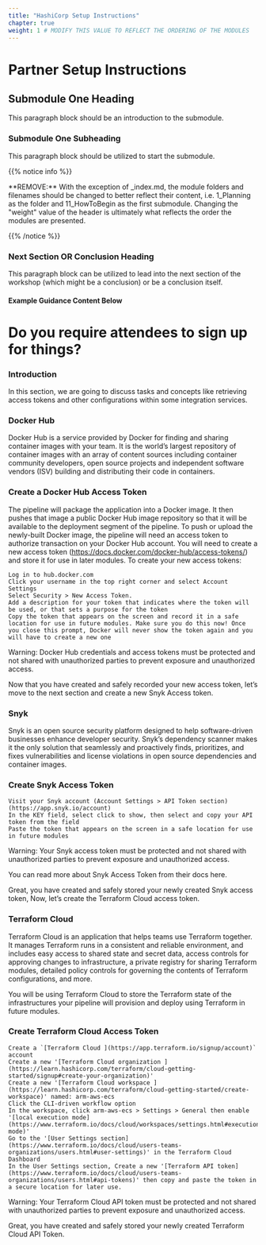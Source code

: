 ```yaml
---
title: "HashiCorp Setup Instructions"
chapter: true
weight: 1 # MODIFY THIS VALUE TO REFLECT THE ORDERING OF THE MODULES
---
```


# Partner Setup Instructions <!-- MODIFY THIS HEADING -->

## Submodule One Heading <!-- MODIFY THIS SUBHEADING -->

This paragraph block should be an introduction to the submodule.

### Submodule One Subheading <!-- MODIFY THIS SUBHEADING -->
This paragraph block should be utilized to start the submodule. <br>

{{% notice info %}}
<p style='text-align: left;'>
**REMOVE:** With the exception of _index.md, the module folders and filenames should be changed to better reflect their content, i.e. 1_Planning as the folder and 11_HowToBegin as the first submodule. Changing the "weight" value of the header is ultimately what reflects the order the modules are presented.
</p>
{{% /notice %}}

### Next Section OR Conclusion Heading <!-- MODIFY THIS HEADING -->
This paragraph block can be utilized to lead into the next section of the workshop (which might be a conclusion) or be a conclusion itself.


#### Example Guidance Content Below


# Do you require attendees to sign up for things? <!-- MODIFY THIS HEADING -->


### Introduction <!-- MODIFY THIS HEADING -->
In this section, we are going to discuss tasks and concepts like retrieving access tokens and other configurations within some integration services.


### Docker Hub <!-- MODIFY THIS HEADING -->

Docker Hub is a service provided by Docker for finding and sharing container images with your team. It is the world’s largest repository of container images with an array of content sources including container community developers, open source projects and independent software vendors (ISV) building and distributing their code in containers.


### Create a Docker Hub Access Token <!-- MODIFY THIS HEADING -->

The pipeline will package the application into a Docker image. It then pushes that image a public Docker Hub image repository so that it will be available to the deployment segment of the pipeline. To push or upload the newly-built Docker image, the pipeline will need an access token to authorize transaction on your Docker Hub account. You will need to create a new access token (https://docs.docker.com/docker-hub/access-tokens/) and store it for use in later modules. To create your new access tokens:

    Log in to hub.docker.com
    Click your username in the top right corner and select Account Settings
    Select Security > New Access Token.
    Add a description for your token that indicates where the token will be used, or that sets a purpose for the token
    Copy the token that appears on the screen and record it in a safe location for use in future modules. Make sure you do this now! Once you close this prompt, Docker will never show the token again and you will have to create a new one

Warning: Docker Hub credentials and access tokens must be protected and not shared with unauthorized parties to prevent exposure and unauthorized access.

Now that you have created and safely recorded your new access token, let’s move to the next section and create a new Snyk Access token.

### Snyk <!-- MODIFY THIS HEADING -->
Snyk is an open source security platform designed to help software-driven businesses enhance developer security. Snyk’s dependency scanner makes it the only solution that seamlessly and proactively finds, prioritizes, and fixes vulnerabilities and license violations in open source dependencies and container images.

### Create Snyk Access Token <!-- MODIFY THIS HEADING -->

    Visit your Snyk account (Account Settings > API Token section) (https://app.snyk.io/account)
    In the KEY field, select click to show, then select and copy your API token from the field
    Paste the token that appears on the screen in a safe location for use in future modules

Warning: Your Snyk access token must be protected and not shared with unauthorized parties to prevent exposure and unauthorized access.

You can read more about Snyk Access Token from their docs here.

Great, you have created and safely stored your newly created Snyk access token, Now, let’s create the Terraform Cloud access token.


### Terraform Cloud <!-- MODIFY THIS HEADING -->

Terraform Cloud is an application that helps teams use Terraform together. It manages Terraform runs in a consistent and reliable environment, and includes easy access to shared state and secret data, access controls for approving changes to infrastructure, a private registry for sharing Terraform modules, detailed policy controls for governing the contents of Terraform configurations, and more.

You will be using Terraform Cloud to store the Terraform state of the infrastructures your pipeline will provision and deploy using Terraform in future modules.

### Create Terraform Cloud Access Token <!-- MODIFY THIS HEADING -->

    Create a `[Terraform Cloud ](https://app.terraform.io/signup/account)` account
    Create a new '[Terraform Cloud organization ] (https://learn.hashicorp.com/terraform/cloud-getting-started/signup#create-your-organization)'
    Create a new '[Terraform Cloud workspace ] (https://learn.hashicorp.com/terraform/cloud-getting-started/create-workspace)' named: arm-aws-ecs
    Click the CLI-driven workflow option
    In the workspace, click arm-aws-ecs > Settings > General then enable '[local execution mode] (https://www.terraform.io/docs/cloud/workspaces/settings.html#execution-mode)'
    Go to the '[User Settings section] (https://www.terraform.io/docs/cloud/users-teams-organizations/users.html#user-settings)' in the Terraform Cloud Dashboard
    In the User Settings section, Create a new '[Terraform API token] (https://www.terraform.io/docs/cloud/users-teams-organizations/users.html#api-tokens)' then copy and paste the token in a secure location for later use.

Warning: Your Terraform Cloud API token must be protected and not shared with unauthorized parties to prevent exposure and unauthorized access.

Great, you have created and safely stored your newly created Terraform Cloud API Token.